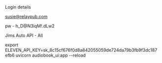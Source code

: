

Login details


susie@relaypub.com

pw - h_D@N3iqM!.dLw2

Jims Auto API - All 



export ELEVEN_API_KEY=sk_8c15cf676f0d8a842055059de724da79b3fb9f3dc187efb6
uvicorn audiobook_ui:app --reload



